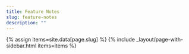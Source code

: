 ```yaml
---
title: Feature Notes
slug: feature-notes
description: ""
---
```

{% assign items=site.data[page.slug] %}
{% include _layout/page-with-sidebar.html items=items %}
